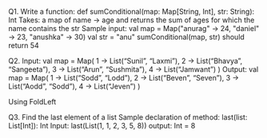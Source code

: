 Q1. Write a function: 
def sumConditional(map: Map[String, Int], str: String): Int
Takes: a map of name -> age and returns the sum of ages for which the name contains the str
Sample input: 
val map = Map("anurag" -> 24, "daniel" -> 23, "anushka" -> 30)
val str = "anu"
sumConditional(map, str) should return 54


Q2. Input:
val map = Map(
 1 -> List(“Sunil”, “Laxmi”),
 2 -> List(“Bhavya”, “Sangeeta”),
 3 -> List(“Arun”, “Sushmita”),
 4 -> List(“Jamwant”)
)
Output:
val map = Map(
 1 -> List(“Sodd”, “Lodd”),
 2 -> List(“Beven”, “Seven”),
 3 -> List(“Aodd”, “Sodd”),
 4 -> List(“Jeven”)
)


Using FoldLeft

Q3. Find the last element of a list
Sample declaration of method: last(list: List[Int]): Int
Input: last(List(1, 1, 2, 3, 5, 8))
output: Int = 8

